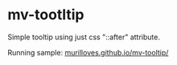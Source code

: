 # mv-tootltip
Simple tooltip using just css "::after" attribute.

Running sample:
[murilloves.github.io/mv-tooltip/](murilloves.github.io/mv-tooltip/)
